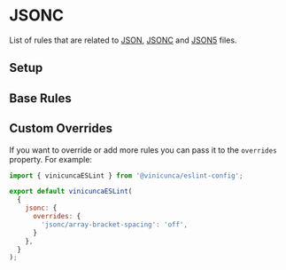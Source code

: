 # JSONC

List of rules that are related to [JSON](https://json.org/), [JSONC](https://github.com/microsoft/node-jsonc-parser) and [JSON5](https://json5.org/) files.

## Setup

<EslintList package="jsonc/setup" />

## Base Rules

<EslintList package="jsonc/rules" />

## Custom Overrides

If you want to override or add more rules you can pass it to the `overrides` property.
For example:

```js [eslint.config.js]
import { vinicuncaESLint } from '@vinicunca/eslint-config';

export default vinicuncaESLint(
  {
    jsonc: {
      overrides: {
        'jsonc/array-bracket-spacing': 'off',
      }
    },
  }
);
```
